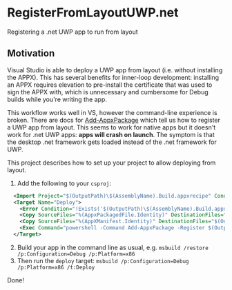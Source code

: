 # RegisterFromLayoutUWP.net
Registering a .net UWP app to run from layout 


## Motivation
Visual Studio is able to deploy a UWP app from layout (i.e. without installing the APPX). This has several benefits for inner-loop development: installing an APPX requires elevation to pre-install the certificate that was used to sign the APPX with, which is unnecessary and cumbersome for Debug builds while you're writing the app.

This workflow works well in VS, however the command-line experience is broken. There are docs for [Add-AppxPackage](https://docs.microsoft.com/en-us/powershell/module/appx/add-appxpackage?view=win10-ps) which tell us how to register a UWP app from layout. This seems to work for native apps but it  doesn't work for .net UWP apps: **apps will crash on launch**. The symptom is that the desktop .net framework gets loaded instead of the .net framework for UWP.

This project describes how to set up your project to allow deploying from layout.

1) Add the following to your `csproj`:

```xml
  <Import Project="$(OutputPath)\$(AssemblyName).Build.appxrecipe" Condition="Exists('$(OutputPath)\$(AssemblyName).Build.appxrecipe')" />
  <Target Name="Deploy">
    <Error Condition="!Exists('$(OutputPath)\$(AssemblyName).Build.appxrecipe')" Text="You must first build the project before deploying it" />
    <Copy SourceFiles="%(AppxPackagedFile.Identity)" DestinationFiles="$(OutputPath)Appx\%(AppxPackagedFile.PackagePath)" />
    <Copy SourceFiles="%(AppXManifest.Identity)" DestinationFiles="$(OutputPath)Appx\%(AppxManifest.PackagePath)" Condition="'%(AppxManifest.SubType)'!='Designer'"/>
    <Exec Command="powershell -Command Add-AppxPackage -Register $(OutputPath)Appx\AppxManifest.xml" ContinueOnError="false" />
  </Target>
```
2) Build your app in the command line as usual, e.g. `msbuild /restore /p:Configuration=Debug /p:Platform=x86`
3) Then run the `deploy` target:  `msbuild /p:Configuration=Debug /p:Platform=x86 /t:Deploy`

Done!
